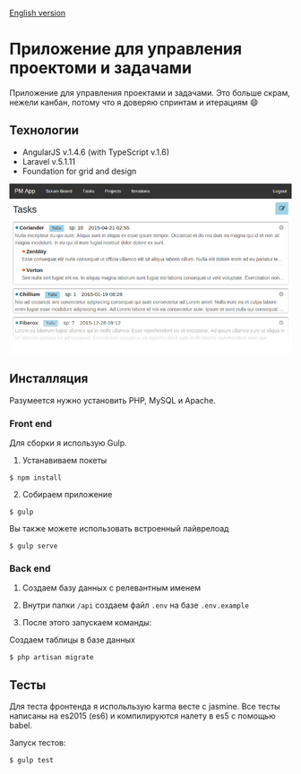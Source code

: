 [English version](https://github.com/artemdemo/pm-app/blob/master/readme.md)

# Приложение для управления проектоми и задачами

Приложение для управления проектами и задачами. Это больше скрам, нежели канбан,
потому что я доверяю спринтам и итерациям :smile:


## Технологии

* AngularJS v.1.4.6 (with TypeScript v.1.6)
* Laravel v.5.1.11
* Foundation for grid and design

![alt tag](https://github.com/artemdemo/pm-app/blob/master/_img/pmapp.png "Приложение для управления проектоми и задачами")

## Инсталляция

Разумеется нужно установить PHP, MySQL и Apache.

### Front end

Для сборки я использую Gulp.

1. Устанавиваем покеты
```
$ npm install
```

2. Собираем приложение
```
$ gulp
```

Вы также можете использовать встроенный лайврелоад
```
$ gulp serve
```

### Back end

1. Создаем базу данных с релевантным именем

2. Внутри папки `/api` создаем файл `.env` на базе `.env.example`

3. После этого запускаем команды:

Создаем таблицы в базе данных
```
$ php artisan migrate
```

## Тесты

Для теста фронтенда я испольльзую karma весте с jasmine.
Все тесты написаны на es2015 (es6) и компилируются налету в es5 с помощью babel.


Запуск тестов:
```
$ gulp test
```
